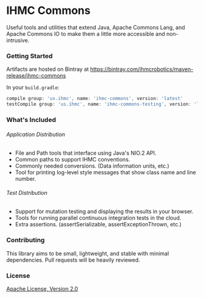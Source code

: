 IHMC Commons
============

Useful tools and utilities that extend Java, Apache Commons Lang, and Apache Commons IO to make them a little more accessible and non-intrusive.

### Getting Started

Artifacts are hosted on Bintray at https://bintray.com/ihmcrobotics/maven-release/ihmc-commons

In your `build.gradle`:
```groovy
compile group: 'us.ihmc', name: 'ihmc-commons', version: 'latest'
testCompile group: 'us.ihmc', name: 'ihmc-commons-testing', version: 'latest'
```

### What's Included

###### Application Distribution

- File and Path tools that interface using Java's NIO.2 API.
- Common paths to support IHMC conventions.
- Commonly needed conversions. (Data information units, etc.)
- Tool for printing log-level style messages that show class name and line number.

###### Test Distribution

- Support for mutation testing and displaying the results in your browser.
- Tools for running parallel continuous integration tests in the cloud.
- Extra assertions. (assertSerializable, assertExceptionThrown, etc.)

### Contributing

This library aims to be small, lightweight, and stable with minimal dependencies. Pull requests will be heavily reviewed.

### License

[Apache License, Version 2.0](http://www.apache.org/licenses/LICENSE-2.0)
